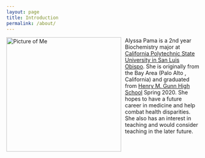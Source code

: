 ```yaml
---
layout: page
title: Introduction
permalink: /about/
---
```


<img src="{{alyssapama.github.io}}/images/IMG_6317.jpg" alt="Picture of Me" width="300" 
style="float: left; margin-top: 0px; margin-right: 10px" /> 

Alyssa Pama is a 2nd year Biochemistry major at [California Polytechnic State University in San Luis Obispo](https://chemistry.calpoly.edu/). She is originally from the Bay Area (Palo Alto , California) and graduated from [Henry M. Gunn High School](https://gunn.pausd.org/) Spring 2020. She hopes to have a future career in medicine and help combat health disparities. She also has an interest in teaching and would consider teaching in the later future. 
